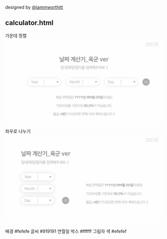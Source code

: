 designed by [@iammworthitt](https://www.instagram.com/iammworthitt/)

## calculator.html  
가운데 정렬
![calculator_center](calculator_center.jpg)
좌우로 나누기
![calculator_left](calculator_left.jpg)


배경 #fefefe
글씨 #919191
연월일 박스 #ffffff
그림자 색 #efefef
